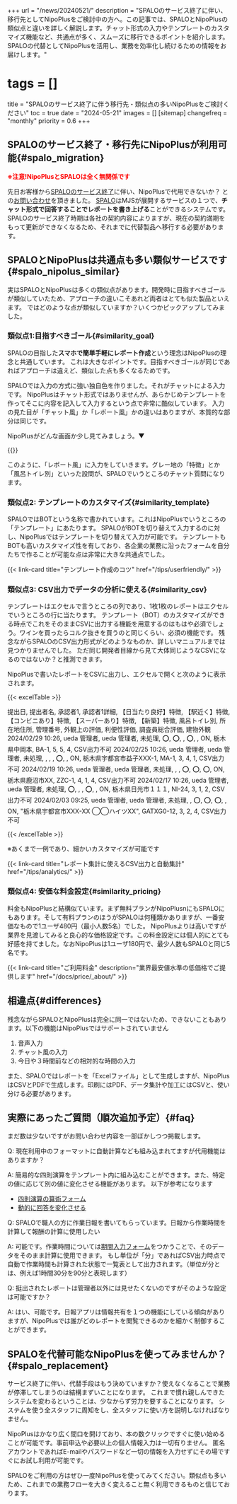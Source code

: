 +++
url = "/news/20240521/"
description = "SPALOのサービス終了に伴い、移行先としてNipoPlusをご検討中の方へ。この記事では、SPALOとNipoPlusの類似点と違いを詳しく解説します。チャット形式の入力やテンプレートのカスタマイズ機能など、共通点が多く、スムーズに移行できるポイントを紹介します。SPALOの代替としてNipoPlusを活用し、業務を効率化し続けるための情報をお届けします。"
# tags = []
title = "SPALOのサービス終了に伴う移行先・類似点の多いNipoPlusをご検討ください"
toc = true
date = "2024-05-21"
images = []
[sitemap]
  changefreq = "monthly"
  priority = 0.6
+++

## SPALOのサービス終了・移行先にNipoPlusが利用可能{#spalo_migration}

<div style="color:red;font-weight:bold">※注意!NipoPlusとSPALOは全く無関係です</div>

先日お客様から[SPALOのサービス終了](https://www.mjs.co.jp/news/news_2024/2024032900/)に伴い、NipoPlusで代用できないか？ との<a href="/others/inquery/">お問い合わせ</a>を頂きました。
[SPALO](https://spalo.jp/)はMJSが展開するサービスの１つで、**チャット形式で回答することでレポートを書き上げる**ことができるシステムです。
SPALOのサービス終了時期は各社の契約内容によりますが、現在の契約満期をもって更新ができなくなるため、それまでに代替製品へ移行する必要があります。

## SPALOとNipoPlusは共通点も多い類似サービスです{#spalo_nipolus_similar}

実はSPALOとNipoPlusは多くの類似点があります。開発時に目指すべきゴールが類似していたため、アプローチの違いこそあれど両者はとても似た製品といえます。
ではどのような点が類似していますか？いくつかピックアップしてみました。

### 類似点1:目指すべきゴール{#similarity_goal}

SPALOの目指した**スマホで簡単手軽にレポート作成**という理念はNipoPlusの理念と共通しています。
これは大きなポイントです。目指すべきゴールが同じであればアプローチは違えど、類似した点も多くなるためです。

SPALOでは入力の方式に強い独自色を作りました。それがチャットによる入力です。
NipoPlusはチャット形式ではありませんが、あらかじめテンプレートを作ってそこに内容を記入して入力するという点で非常に酷似しています。
入力の見た目が「チャット風」か「レポート風」かの違いはありますが、本質的な部分は同じです。

NipoPlusがどんな画面か少し見てみましょう。▼

{{<icatch filename="write-report" msg="テンプレートに沿って日報を書き上げる"  alice="ok">}}

このように、「レポート風」に入力をしていきます。グレー地の「特徴」とか「風呂トイレ別」といった設問が、SPALOでいうところのチャット質問になります。

### 類似点2: テンプレートのカスタマイズ{#similarity_template}

SPALOではBOTという名称で書かれています。これはNipoPlusでいうところの「テンプレート」にあたります。
SPALOがBOTを切り替えて入力するのに対し、NipoPlusではテンプレートを切り替えて入力が可能です。
テンプレートもBOTも高いカスタマイズ性を有しており、各企業の業務に沿ったフォームを自分たちで作ることが可能な点は非常に大きな共通点でした。

{{< link-card title="テンプレート作成のコツ" href="/tips/userfriendly/" >}}

### 類似点3: CSV出力でデータの分析に使える{#similarity_csv}

テンプレートはエクセルで言うところの列であり、1枚1枚のレポートはエクセルでいうところの行に当たります。
テンプレート（BOT）のカスタマイズができる時点でこれをそのままCSVに出力する機能を用意するのはもはや必須でしょう。ワインを買ったらコルク抜きを買うのと同じくらい、必須の機能です。
残念ながらSPALOのCSV出力形式がどのようなものか、詳しいマニュアルまでは見つかりませんでした。
ただ同じ開発者目線から見て大体同じようなCSVになるのではないか？と推測できます。

NipoPlusで書いたレポートをCSVに出力し、エクセルで開くと次のように表示されます。

{{< excelTable >}}

提出日, 提出者名, 承認者1, 承認者1詳細, 【日当たり良好】特徴, 【駅近く】特徴, 【コンビニあり】特徴, 【スーパーあり】特徴, 【新築】特徴, 風呂トイレ別, 所在地住所, 管理番号, 外観上の評価, 利便性評価, 調査員総合評価, 建物外観
2024/02/29 10:26, ueda 管理者, ueda 管理者, 未処理, ⭕, ⭕, , ⭕, , ON, 栃木県中岡本, BA-1, 5, 5, 4, CSV出力不可
2024/02/25 10:26, ueda 管理者, ueda 管理者, 未処理, , , , ⭕, , ON, 栃木県宇都宮市益子XXX-1, MA-1, 3, 4, 1, CSV出力不可
2024/02/19 10:26, ueda 管理者, ueda 管理者, 未処理, , , ⭕, ⭕, ⭕, ON, 栃木県鹿沼市XX, ZZC-1, 4, 1, 4, CSV出力不可
2024/02/17 10:26, ueda 管理者, ueda 管理者, 未処理, ⭕, , , ⭕, , ON, 栃木県日光市１１１, NI-24, 3, 1, 2, CSV出力不可
2024/02/03 09:25, ueda 管理者, ueda 管理者, 未処理, , ⭕, ⭕, ⭕, , ON, "栃木県宇都宮市XXX-XX ◯◯ハイツXX", GATXG0-12, 3, 2, 4, CSV出力不可

{{< /excelTable >}}

※あくまで一例であり、細かいカスタマイズが可能です

{{< link-card title="レポート集計に使えるCSV出力と自動集計" href="/tips/analytics/" >}}

### 類似点4: 安価な料金設定{#similarity_pricing}

料金もNipoPlusと結構似ています。まず無料プランがNipoPlusnにもSPALOにもあります。そして有料プランのほうがSPALOは何種類かありますが、一番安価なもので1ユーザ480円（最小人数5名）でした。
NipoPlusよりは高いですが業界を見渡してみると良心的な価格設定です。この料金設定には個人的にとても好感を持てました。なおNipoPlusは1ユーザ180円で、最少人数もSPALOと同じ5名です。

{{< link-card title="ご利用料金" description="業界最安値水準の低価格でご提供します" href="/docs/price/_about/" >}}

## 相違点{#differences}

残念ながらSPALOとNipoPlusは完全に同一ではないため、できないこともあります。以下の機能はNipoPlusではサポートされていません

1. 音声入力
2. チャット風の入力
3. 今日や３時間前などの相対的な時間の入力

また、SPALOではレポートを「Excelファイル」として生成しますが、NipoPlusはCSVとPDFで生成します。印刷にはPDF、データ集計や加工にはCSVと、使い分ける必要があります。

## 実際にあったご質問（順次追加予定）{#faq}

まだ数は少ないですがお問い合わせ内容を一部ぼかしつつ掲載します。

Q:
現在利用中のフォーマットに自動計算なども組み込まれてますが代用機能はありますか？

A:
簡易的な四則演算をテンプレート内に組み込むことができます。また、特定の値に応じて別の値に変化させる機能があります。
以下が参考になります

- [四則演算の算術フォーム](/docs/manual/initial-setting/template/digital/#calc)
- [動的に回答を変化させる](/docs/manual/initial-setting/template/selects/#dinamic_switch_select)

Q:
SPALOで職人の方に作業日報を書いてもらっています。日報から作業時間を計算して報酬の計算に使用したい

A:
可能です。作業時間については[期間入力フォーム](/docs/manual/initial-setting/template/date_time/#range)をつかうことで、そのデータをそのまま計算に使用できます。
もし単位が「分」であればCSV出力時点で自動で作業時間も計算された状態で一覧表として出力されます。（単位が分とは、例えば1時間30分を90分と表現します）

Q:
挺出されたレポートは管理者以外には見せたくないのですがそのような設定は可能ですか？

A:
はい、可能です。日報アプリは情報共有を１つの機能にしている傾向がありますが、NipoPlusでは誰がどのレポートを閲覧できるのかを細かく制御することができます。

## SPALOを代替可能なNipoPlusを使ってみませんか？{#spalo_replacement}

サービス終了に伴い、代替手段はもう決めていますか？使えなくなることで業務が停滞してしまうのは結構まずいことになります。
これまで慣れ親しんできたシステムを変わるということは、少なからず労力を要することになります。
システムを使う全スタッフに周知をし、全スタッフに使い方を説明しなければなりません。

NipoPlusはかなり広く間口を開けており、本の数クリックですぐに使い始めることが可能です。事前申込や必要以上の個人情報入力は一切有りません。
匿名アカウントであればE-mailやパスワードなど一切の情報を入力せずにその場ですぐにお試し利用が可能です。

SPALOをご利用の方はぜひ一度NipoPlusを使ってみてください。類似点も多いため、これまでの業務フローを大きく変えること無く利用できるものと信じております。
